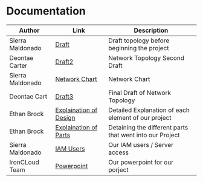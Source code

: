# Documentation
| Author        |Link           |Description  |
| ------------- |-------------| -----|
| Sierra Maldonado | [Draft](https://github.com/IronCloudSecurity/Documentation/blob/main/Draft%201.drawio) | Draft topology before beginning the project |
| Deontae  Carter     | [Draft2 ](https://github.com/IronCloudSecurity/Documentation/blob/main/Network.png)    |   Network Topology Second Draft   |
| Sierra Maldonado | [Network Chart](https://github.com/IronCloudSecurity/Documentation/blob/main/Network%20Chart.png) | Network Chart |
| Deontae Cart | [Draft3](https://github.com/IronCloudSecurity/Documentation/blob/main/Network%20Top%203.png) | Final Draft of Network Topology |
| Ethan Brock | [Explaination of Design](https://github.com/IronCloudSecurity/Documentation/blob/main/Explanation%20of%20Design.pdf) | Detailed Explanation of each element of our project |
| Ethan Brock | [Explaination of Parts](https://github.com/IronCloudSecurity/Documentation/blob/main/Written%20Explanations.pdf) | Detaining the different parts that went into our Project |
| Sierra Maldonado | [IAM Users](https://github.com/IronCloudSecurity/Documentation/blob/main/IAM%20users.png) | Our IAM users / Server access |
| IronCLoud Team | [Powerpoint](https://github.com/IronCloudSecurity/Documentation/blob/main/Iron%20Cloud%20.pdf) | Our powerpoint for our porject |
